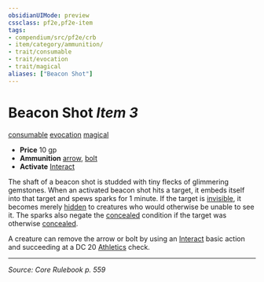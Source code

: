 ```yaml
---
obsidianUIMode: preview
cssclass: pf2e,pf2e-item
tags:
- compendium/src/pf2e/crb
- item/category/ammunition/
- trait/consumable
- trait/evocation
- trait/magical
aliases: ["Beacon Shot"]
---
```

# Beacon Shot *Item 3*  
[consumable](consumable.md "Consumable Item Trait")  [evocation](evocation.md "Evocation School Trait")  [magical](magical.md "Magical Item Trait")  

- **Price** 10 gp
- **Ammunition** [arrow](arrow.md), [bolt](bolt.md)
- **Activate** [Interact](interact.md)

The shaft of a beacon shot is studded with tiny flecks of glimmering gemstones. When an activated beacon shot hits a target, it embeds itself into that target and spews sparks for 1 minute. If the target is [invisible](conditions.md#Invisible), it becomes merely [hidden](conditions.md#Hidden) to creatures who would otherwise be unable to see it. The sparks also negate the [concealed](conditions.md#Concealed) condition if the target was otherwise [concealed](conditions.md#Concealed).

A creature can remove the arrow or bolt by using an [Interact](interact.md) basic action and succeeding at a DC 20 [Athletics](skills.md#Athletics) check.


---
*Source: Core Rulebook p. 559*